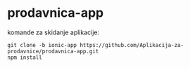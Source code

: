 # prodavnica-app
komande za skidanje aplikacije:
```
git clone -b ionic-app https://github.com/Aplikacija-za-prodavnice/prodavnica-app.git
npm install
```
